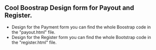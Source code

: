 ## Cool Boostrap Design form for Payout and Register.

- Design for the Payment form you can find the whole Boostrap code in the "payout.html" file.
- Design for the Register form you can find the whole Bootstrap code in the "register.html" file. 








